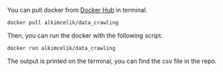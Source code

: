 You can pull docker from [Docker Hub](https://hub.docker.com/r/alkimcelik/data_crawling) in terminal.
```
docker pull alkimcelik/data_crawling
```

Then, you can run the docker with the following script.
```
docker run alkimcelik/data_crawling
```

The output is printed on the terminal, you can find the csv file in the repo.
